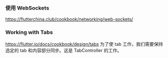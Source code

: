 ### 使用 WebSockets
https://flutterchina.club/cookbook/networking/web-sockets/

### Working with Tabs
https://flutter.io/docs/cookbook/design/tabs
为了使 tab 工作，我们需要保持选定的 tab 和内容部分同步。这是 TabController 的工作。

### 

### 